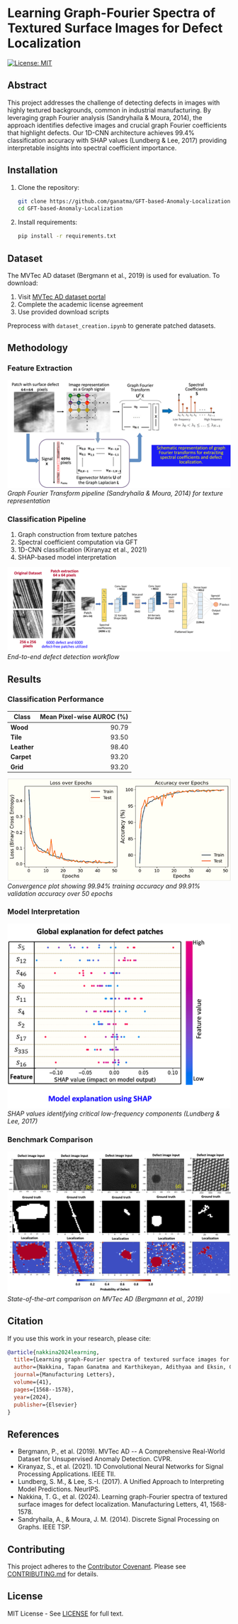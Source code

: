 # Learning Graph-Fourier Spectra of Textured Surface Images for Defect Localization

[![License: MIT](https://img.shields.io/badge/License-MIT-yellow.svg)](https://opensource.org/licenses/MIT)

## Abstract

This project addresses the challenge of detecting defects in images with highly textured backgrounds, common in industrial manufacturing. By leveraging graph Fourier analysis (Sandryhaila & Moura, 2014), the approach identifies defective images and crucial graph Fourier coefficients that highlight defects. Our 1D-CNN architecture achieves 99.4% classification accuracy with SHAP values (Lundberg & Lee, 2017) providing interpretable insights into spectral coefficient importance.

## Installation

1. Clone the repository:
   ```bash
   git clone https://github.com/ganatma/GFT-based-Anomaly-Localization.git
   cd GFT-based-Anomaly-Localization
   ```

2. Install requirements:
   ```bash
   pip install -r requirements.txt
   ```

## Dataset

The MVTec AD dataset (Bergmann et al., 2019) is used for evaluation. To download:
1. Visit [MVTec AD dataset portal](https://www.mvtec.com/company/research/datasets/mvtec-ad)
2. Complete the academic license agreement
3. Use provided download scripts

Preprocess with `dataset_creation.ipynb` to generate patched datasets.

## Methodology

### Feature Extraction
![GFT Architecture](images/GFT_feature_extraction.png)  
*Graph Fourier Transform pipeline (Sandryhaila & Moura, 2014) for texture representation*

### Classification Pipeline
1. Graph construction from texture patches
2. Spectral coefficient computation via GFT
3. 1D-CNN classification (Kiranyaz et al., 2021)
4. SHAP-based model interpretation

![Processing Pipeline](images/methodology.png)  
*End-to-end defect detection workflow*

## Results

### Classification Performance

| Class       | Mean Pixel-wise AUROC (%) |
|-------------|--------------------------:|
| **Wood**    |                     90.79 |
| **Tile**    |                     93.50 |
| **Leather** |                     98.40 |
| **Carpet**  |                     93.20 |
| **Grid**    |                     93.20 |

![Training Metrics](images/performance.png)  
*Convergence plot showing 99.94% training accuracy and 99.91% validation accuracy over 50 epochs*

### Model Interpretation
![SHAP Analysis](images/shap_exp.png)  
*SHAP values identifying critical low-frequency components (Lundberg & Lee, 2017)*

### Benchmark Comparison
![MVTec-AD Results](images/mvtecad.png)  
*State-of-the-art comparison on MVTec AD (Bergmann et al., 2019)*

## Citation

If you use this work in your research, please cite:

```bibtex
@article{nakkina2024learning,
  title={Learning graph-Fourier spectra of textured surface images for defect localization},
  author={Nakkina, Tapan Ganatma and Karthikeyan, Adithyaa and Eksin, Ceyhun and Bukkapatnam, Satish TS},
  journal={Manufacturing Letters},
  volume={41},
  pages={1568--1578},
  year={2024},
  publisher={Elsevier}
}
```

## References
- Bergmann, P., et al. (2019). MVTec AD -- A Comprehensive Real-World Dataset for Unsupervised Anomaly Detection. CVPR.
- Kiranyaz, S., et al. (2021). 1D Convolutional Neural Networks for Signal Processing Applications. IEEE TII.
- Lundberg, S. M., & Lee, S.-I. (2017). A Unified Approach to Interpreting Model Predictions. NeurIPS.
- Nakkina, T. G., et al. (2024). Learning graph-Fourier spectra of textured surface images for defect localization. Manufacturing Letters, 41, 1568-1578.
- Sandryhaila, A., & Moura, J. M. (2014). Discrete Signal Processing on Graphs. IEEE TSP.

## Contributing

This project adheres to the [Contributor Covenant](https://www.contributor-covenant.org/). Please see [CONTRIBUTING.md](CONTRIBUTING.md) for details.

## License

MIT License - See [LICENSE](LICENSE) for full text. 